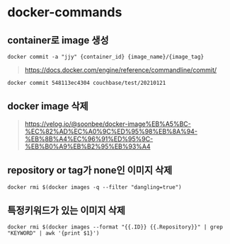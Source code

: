 # docker-commands

## container로 image 생성

```
docker commit -a "jjy" {container_id} {image_name}/{image_tag}
```

>https://docs.docker.com/engine/reference/commandline/commit/
```
docker commit 548113ec4304 couchbase/test/20210121 
```

## docker image 삭제
> https://velog.io/@soonbee/docker-image%EB%A5%BC-%EC%82%AD%EC%A0%9C%ED%95%98%EB%8A%94-%EB%8B%A4%EC%96%91%ED%95%9C-%EB%B0%A9%EB%B2%95%EB%93%A4

## repository or tag가 none인 이미지 삭제

```
docker rmi $(docker images -q --filter "dangling=true")
```

## 특정키워드가 있는 이미지 삭제

```
docker rmi $(docker images --format "{{.ID}} {{.Repository}}" | grep "KEYWORD" | awk '{print $1}')
```

